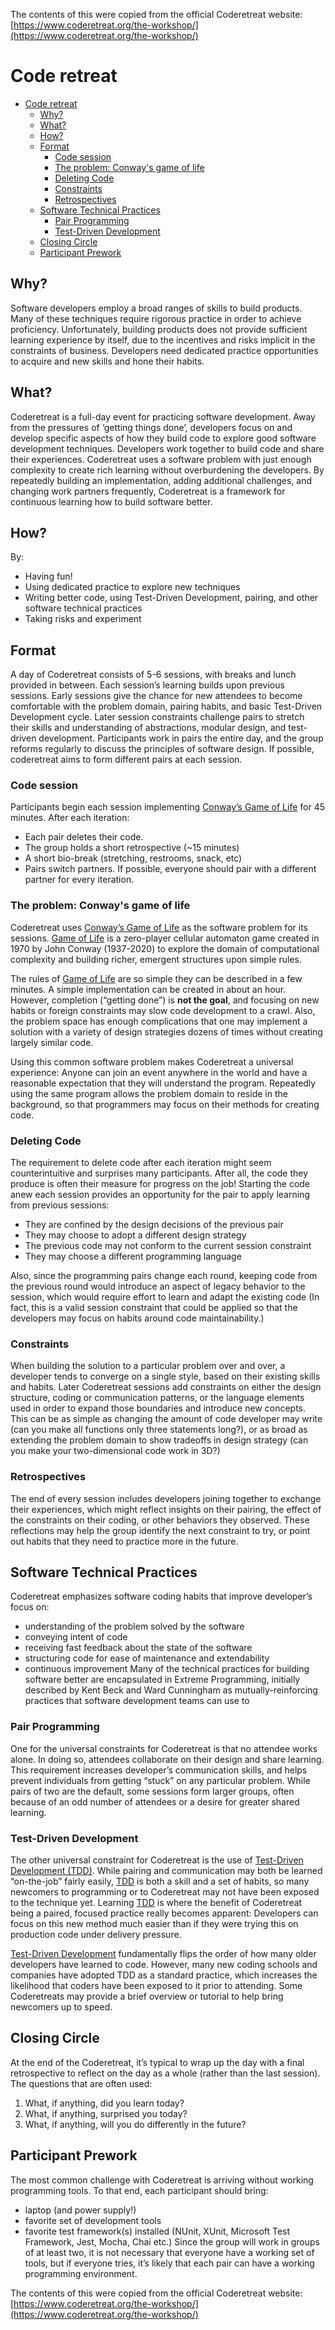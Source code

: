  The contents of this were copied from the official Coderetreat website: [https://www.coderetreat.org/the-workshop/](https://www.coderetreat.org/the-workshop/)


# Code retreat

- [Code retreat](#code-retreat)
  * [Why?](#why)
  * [What?](#what)
  * [How?](#how)
  * [Format](#format)
    + [Code session](#code-session)
    + [The problem: Conway's game of life](#the-problem--conway-s-game-of-life)
    + [Deleting Code](#deleting-code)
    + [Constraints](#constraints)
    + [Retrospectives](#retrospectives)
  * [Software Technical Practices](#software-technical-practices)
    + [Pair Programming](#pair-programming)
    + [Test-Driven Development](#test-driven-development)
  * [Closing Circle](#closing-circle)
  * [Participant Prework](#participant-prework)


## Why?
Software developers employ a broad ranges of skills to build products. Many of these techniques require rigorous practice in order to achieve proficiency. Unfortunately, building products does not provide sufficient learning experience by itself, due to the incentives and risks implicit in the constraints of business. Developers need dedicated practice opportunities to acquire and new skills and hone their habits.

## What?
Coderetreat is a full-day event for practicing software development. Away from the pressures of ‘getting things done’, developers focus on and develop specific aspects of how they build code to explore good software development techniques. Developers work together to build code and share their experiences. Coderetreat uses a software problem with just enough complexity to create rich learning without overburdening the developers. By repeatedly building an implementation, adding additional challenges, and changing work partners frequently, Coderetreat is a framework for continuous learning how to build software better.

## How?
By:
- Having fun!
- Using dedicated practice to explore new techniques
- Writing better code, using Test-Driven Development, pairing, and other software technical practices
- Taking risks and experiment


## Format
A day of Coderetreat consists of 5-6 sessions, with breaks and lunch provided in between. Each session’s learning builds upon previous sessions. Early sessions give the chance for new attendees to become comfortable with the problem domain, pairing habits, and basic Test-Driven Development cycle. Later session constraints challenge pairs to stretch their skills and understanding of abstractions, modular design, and test-driven development.
Participants work in pairs the entire day, and the group reforms regularly to discuss the principles of software design. If possible, coderetreat aims to form different pairs at each session.

### Code session
Participants begin each session implementing [Conway’s Game of Life](https://en.wikipedia.org/wiki/Conway%27s_Game_of_Life) for 45 minutes.
After each iteration:
- Each pair deletes their code.
- The group holds a short retrospective (~15 minutes)
- A short bio-break (stretching, restrooms, snack, etc)
- Pairs switch partners. If possible, everyone should pair with a different partner for every iteration.

### The problem: Conway's game of life
Coderetreat uses [Conway’s Game of Life](https://en.wikipedia.org/wiki/Conway%27s_Game_of_Life) as the software problem for its sessions. [Game of Life](https://en.wikipedia.org/wiki/Conway%27s_Game_of_Life) is a zero-player cellular automaton game created in 1970 by John Conway (1937-2020) to explore the domain of computational complexity and building richer, emergent structures upon simple rules.

The rules of [Game of Life](https://en.wikipedia.org/wiki/Conway%27s_Game_of_Life) are so simple they can be described in a few minutes. A simple implementation can be created in about an hour. However, completion (“getting done”) is **not the goal**, and focusing on new habits or foreign constraints may slow code development to a crawl. Also, the problem space has enough complications that one may implement a solution with a variety of design strategies dozens of times without creating largely similar code.

Using this common software problem makes Coderetreat a universal experience: Anyone can join an event anywhere in the world and have a reasonable expectation that they will understand the program. Repeatedly using the same program allows the problem domain to reside in the background, so that programmers may focus on their methods for creating code.

### Deleting Code
The requirement to delete code after each iteration might seem counterintuitive and surprises many participants. After all, the code they produce is often their measure for progress on the job! Starting the code anew each session provides an opportunity for the pair to apply learning from previous sessions:
- They are confined by the design decisions of the previous pair
- They may choose to adopt a different design strategy
- The previous code may not conform to the current session constraint
- They may choose a different programming language

Also, since the programming pairs change each round, keeping code from the previous round would introduce an aspect of legacy behavior to the session, which would require effort to learn and adapt the existing code (In fact, this is a valid session constraint that could be applied so that the developers may focus on habits around code maintainability.)

### Constraints
When building the solution to a particular problem over and over, a developer tends to converge on a single style, based on their existing skills and habits. Later Coderetreat sessions add constraints on either the design structure, coding or communication patterns, or the language elements used in order to expand those boundaries and introduce new concepts. This can be as simple as changing the amount of code developer may write (can you make all functions only three statements long?), or as broad as extending the problem domain to show tradeoffs in design strategy (can you make your two-dimensional code work in 3D?)

### Retrospectives
The end of every session includes developers joining together to exchange their experiences, which might reflect insights on their pairing, the effect of the constraints on their coding, or other behaviors they observed. These reflections may help the group identify the next constraint to try, or point out habits that they need to practice more in the future.

## Software Technical Practices
Coderetreat emphasizes software coding habits that improve developer’s focus on:
- understanding of the problem solved by the software
- conveying intent of code
- receiving fast feedback about the state of the software
- structuring code for ease of maintenance and extendability
- continuous improvement
Many of the technical practices for building software better are encapsulated in Extreme Programming, initially described by Kent Beck and Ward Cunningham as mutually-reinforcing practices that software development teams can use to

### Pair Programming
One for the universal constraints for Coderetreat is that no attendee works alone. In doing so, attendees collaborate on their design and share learning. This requirement increases developer’s communication skills, and helps prevent individuals from getting “stuck” on any particular problem. While pairs of two are the default, some sessions form larger groups, often because of an odd number of attendees or a desire for greater shared learning.

### Test-Driven Development
The other universal constraint for Coderetreat is the use of [Test-Driven Development (TDD)](https://martinfowler.com/bliki/TestDrivenDevelopment.html). While pairing and communication may both be learned “on-the-job” fairly easily, [TDD](https://martinfowler.com/bliki/TestDrivenDevelopment.html) is both a skill and a set of habits, so many newcomers to programming or to Coderetreat may not have been exposed to the technique yet. Learning [TDD](https://martinfowler.com/bliki/TestDrivenDevelopment.html) is where the benefit of Coderetreat being a paired, focused practice really becomes apparent: Developers can focus on this new method much easier than if they were trying this on production code under delivery pressure.

[Test-Driven Development](https://martinfowler.com/bliki/TestDrivenDevelopment.html) fundamentally flips the order of how many older developers have learned to code. However, many new coding schools and companies have adopted TDD as a standard practice, which increases the likelihood that coders have been exposed to it prior to attending. Some Coderetreats may provide a brief overview or tutorial to help bring newcomers up to speed.

## Closing Circle
At the end of the Coderetreat, it’s typical to wrap up the day with a final retrospective to reflect on the day as a whole (rather than the last session).
The questions that are often used:

1. What, if anything, did you learn today?
2. What, if anything, surprised you today?
3. What, if anything, will you do differently in the future?

## Participant Prework
The most common challenge with Coderetreat is arriving without working programming tools. To that end, each participant should bring:
- laptop (and power supply!)
- favorite set of development tools
- favorite test framework(s) installed (NUnit, XUnit, Microsoft Test Framework, Jest, Mocha, Chai etc.)
Since the group will work in groups of at least two, it is not necessary that everyone have a working set of tools, but if everyone tries, it’s likely that each pair can have a working programming environment.

The contents of this were copied from the official Coderetreat website: [https://www.coderetreat.org/the-workshop/](https://www.coderetreat.org/the-workshop/)





